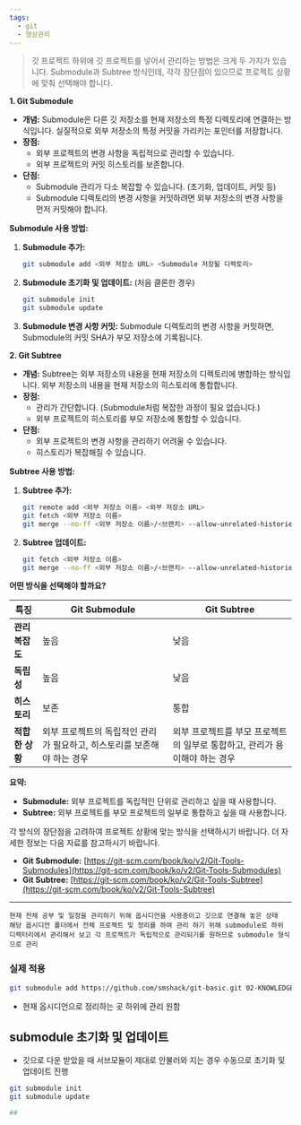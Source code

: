 ```yaml
---
tags:
  - git
  - 형상관리
---
```


> 깃 프로젝트 하위에 깃 프로젝트를 넣어서 관리하는 방법은 크게 두 가지가 있습니다. Submodule과 Subtree 방식인데, 각각 장단점이 있으므로 프로젝트 상황에 맞춰 선택해야 합니다.

**1. Git Submodule**

*   **개념:**  Submodule은 다른 깃 저장소를 현재 저장소의 특정 디렉토리에 연결하는 방식입니다.  실질적으로 외부 저장소의 특정 커밋을 가리키는 포인터를 저장합니다.
*   **장점:**
    *   외부 프로젝트의 변경 사항을 독립적으로 관리할 수 있습니다.
    *   외부 프로젝트의 커밋 히스토리를 보존합니다.
*   **단점:**
    *   Submodule 관리가 다소 복잡할 수 있습니다. (초기화, 업데이트, 커밋 등)
    *   Submodule 디렉토리의 변경 사항을 커밋하려면 외부 저장소의 변경 사항을 먼저 커밋해야 합니다.

**Submodule 사용 방법:**

1.  **Submodule 추가:**

    ```bash
    git submodule add <외부 저장소 URL> <Submodule 저장될 디렉토리>
    ```

2.  **Submodule 초기화 및 업데이트:**  (처음 클론한 경우)

    ```bash
    git submodule init
    git submodule update
    ```

3.  **Submodule 변경 사항 커밋:**  Submodule 디렉토리의 변경 사항을 커밋하면, Submodule의 커밋 SHA가 부모 저장소에 기록됩니다.

**2. Git Subtree**

*   **개념:**  Subtree는 외부 저장소의 내용을 현재 저장소의 디렉토리에 병합하는 방식입니다.  외부 저장소의 내용을 현재 저장소의 히스토리에 통합합니다.
*   **장점:**
    *   관리가 간단합니다. (Submodule처럼 복잡한 과정이 필요 없습니다.)
    *   외부 프로젝트의 히스토리를 부모 저장소에 통합할 수 있습니다.
*   **단점:**
    *   외부 프로젝트의 변경 사항을 관리하기 어려울 수 있습니다.
    *   히스토리가 복잡해질 수 있습니다.

**Subtree 사용 방법:**

1.  **Subtree 추가:**

    ```bash
    git remote add <외부 저장소 이름> <외부 저장소 URL>
    git fetch <외부 저장소 이름>
    git merge --no-ff <외부 저장소 이름>/<브랜치> --allow-unrelated-histories
    ```

2.  **Subtree 업데이트:**

    ```bash
    git fetch <외부 저장소 이름>
    git merge --no-ff <외부 저장소 이름>/<브랜치> --allow-unrelated-histories
    ```

**어떤 방식을 선택해야 할까요?**

| 특징         | Git Submodule                            | Git Subtree                                |
| ---------- | ---------------------------------------- | ------------------------------------------ |
| **관리 복잡도** | 높음                                       | 낮음                                         |
| **독립성**    | 높음                                       | 낮음                                         |
| **히스토리**   | 보존                                       | 통합                                         |
| **적합한 상황** | 외부 프로젝트의 독립적인 관리가 필요하고, 히스토리를 보존해야 하는 경우 | 외부 프로젝트를 부모 프로젝트의 일부로 통합하고, 관리가 용이해야 하는 경우 |

**요약:**

*   **Submodule:** 외부 프로젝트를 독립적인 단위로 관리하고 싶을 때 사용합니다.
*   **Subtree:** 외부 프로젝트를 부모 프로젝트의 일부로 통합하고 싶을 때 사용합니다.

각 방식의 장단점을 고려하여 프로젝트 상황에 맞는 방식을 선택하시기 바랍니다.  더 자세한 정보는 다음 자료를 참고하시기 바랍니다.

*   **Git Submodule:** [https://git-scm.com/book/ko/v2/Git-Tools-Submodules](https://git-scm.com/book/ko/v2/Git-Tools-Submodules)
*   **Git Subtree:** [https://git-scm.com/book/ko/v2/Git-Tools-Subtree](https://git-scm.com/book/ko/v2/Git-Tools-Subtree)

---
```ad-info
현재 전체 공부 및 일정을 관리하기 위해 옵시디언을 사용중이고 깃으로 연결해 놓은 상태
해당 옵시디언 폴더에서 전체 프로젝트 및 정리를 하여 관리 하기 위해 submodule로 하위 디렉터리에서 관리해서 보고 각 프로젝트가 독립적으로 관리되기를 원하므로 submodule 형식으로 관리
```

### 실제 적용
```bash
git submodule add https://github.com/smshack/git-basic.git 02-KNOWLEDGE/devops/configuration_management/git/git-basic
```
- 현재 옵시디언으로 정리하는 곳 하위에 관리 원함

## submodule 초기화 및 업데이트
- 깃으로 다운 받았을 때 서브모듈이 제대로 안불러와 지는 경우 수동으로 초기화 및 업데이트 진행
```bash
git submodule init
git submodule update

##
```
